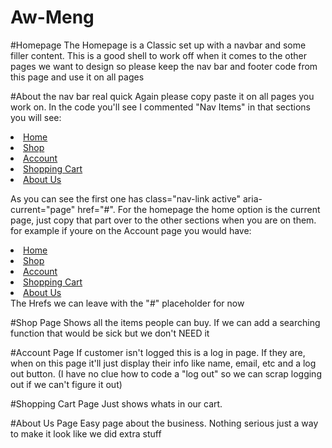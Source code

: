 # Aw-Meng

#Homepage
The Homepage is a Classic set up with a navbar and some filler content. This is a good shell to work off when it comes to the other pages we want to design so please keep the nav bar and footer code from this page and use it on all pages

#About the nav bar real quick
Again please copy paste it on all pages you work on. In the code you'll see I commented "Nav Items" in that sections you will see:
              <li class="nav-item">
                <a class="nav-link active" aria-current="page" href="#">Home</a>
              </li>
              <li class="nav-item">
                <a class="nav-link" href="#">Shop</a>
              </li>
              <li class="nav-item">
                <a class="nav-link" href="#">Account</a>
              </li>
              <li class="nav-item">
                <a class="nav-link" href="#">Shopping Cart</a>
              </li>
              <li class="nav-item">
                <a class="nav-link" href="#">About Us</a>
              </li>
              
As you can see the first one has class="nav-link active" aria-current="page" href="#". For the homepage the home option is the current page, just copy that part over to the other sections when you are on them. for example if youre on the Account page you would have:
              <li class="nav-item">
                <a class="nav-link" href="#">Home</a>
              </li>
              <li class="nav-item">
                <a class="nav-link" href="#">Shop</a>
              </li>
              <li class="nav-item">
                <a class="nav-link active" aria-current="page" href="#">Account</a>
              </li>
              <li class="nav-item">
                <a class="nav-link" href="#">Shopping Cart</a>
              </li>
              <li class="nav-item">
                <a class="nav-link" href="#">About Us</a>
              </li>
The Hrefs we can leave with the "#" placeholder for now

#Shop Page
Shows all the items people can buy. If we can add a searching function that would be sick but we don't NEED it

#Account Page
If customer isn't logged this is a log in page. If they are, when on this page it'll just display their info like name, email, etc and a log out button. (I have no clue how to code a "log out" so we can scrap logging out if we can't figure it out)

#Shopping Cart Page
Just shows whats in our cart. 

#About Us Page
Easy page about the business. Nothing serious just a way to make it look like we did extra stuff 
